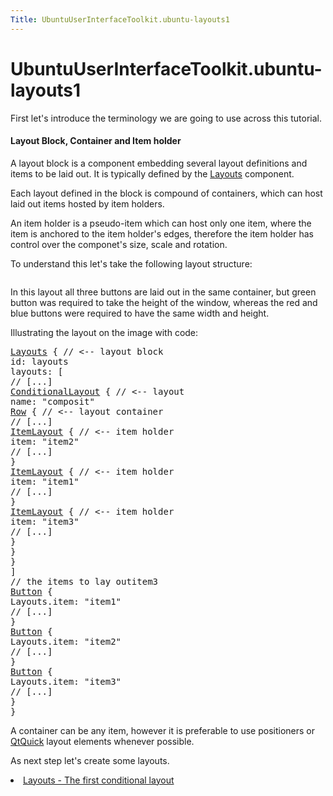 ```yaml
---
Title: UbuntuUserInterfaceToolkit.ubuntu-layouts1
---
```


# UbuntuUserInterfaceToolkit.ubuntu-layouts1

<span class="subtitle"></span>
<!-- $$$ubuntu-layouts1.html-description -->
<p>First let's introduce the terminology we are going to use across this tutorial.</p>
<h4 >Layout Block, Container and Item holder</h4>
<p>A layout block is a component embedding several layout definitions and items to be laid out. It is typically defined by the <a href="Ubuntu.Layouts.Layouts.md">Layouts</a> component.</p>
<p>Each layout defined in the block is compound of containers, which can host laid out items hosted by item holders.</p>
<p>An item holder is a pseudo-item which can host only one item, where the item is anchored to the item holder's edges, therefore the item holder has control over the componet's size, scale and rotation.</p>
<p>To understand this let's take the following layout structure:</p>
<p class="centerAlign"><img src="../../../../media/sample-layout.png" alt="" /></p><p>In this layout all three buttons are laid out in the same container, but green button was required to take the height of the window, whereas the red and blue buttons were required to have the same width and height.</p>
<p>Illustrating the layout on the image with code:</p>
<pre class="qml"><span class="type"><a href="Ubuntu.Layouts.Layouts.md">Layouts</a></span> { <span class="comment">// &lt;-- layout block</span>
<span class="name">id</span>: <span class="name">layouts</span>
<span class="name">layouts</span>: [
<span class="comment">// [...]</span>
<span class="type"><a href="Ubuntu.Layouts.ConditionalLayout.md">ConditionalLayout</a></span> { <span class="comment">// &lt;-- layout</span>
<span class="name">name</span>: <span class="string">&quot;composit&quot;</span>
<span class="type"><a href="../sdk-15.04/QtQuick.Row.md">Row</a></span> { <span class="comment">// &lt;-- layout container</span>
<span class="comment">// [...]</span>
<span class="type"><a href="Ubuntu.Layouts.ItemLayout.md">ItemLayout</a></span> { <span class="comment">// &lt;-- item holder</span>
<span class="name">item</span>: <span class="string">&quot;item2&quot;</span>
<span class="comment">// [...]</span>
}
<span class="type"><a href="Ubuntu.Layouts.ItemLayout.md">ItemLayout</a></span> { <span class="comment">// &lt;-- item holder</span>
<span class="name">item</span>: <span class="string">&quot;item1&quot;</span>
<span class="comment">// [...]</span>
}
<span class="type"><a href="Ubuntu.Layouts.ItemLayout.md">ItemLayout</a></span> { <span class="comment">// &lt;-- item holder</span>
<span class="name">item</span>: <span class="string">&quot;item3&quot;</span>
<span class="comment">// [...]</span>
}
}
}
]
<span class="comment">// the items to lay outitem3</span>
<span class="type"><a href="Ubuntu.Components.Button.md">Button</a></span> {
<span class="name">Layouts</span>.item: <span class="string">&quot;item1&quot;</span>
<span class="comment">// [...]</span>
}
<span class="type"><a href="Ubuntu.Components.Button.md">Button</a></span> {
<span class="name">Layouts</span>.item: <span class="string">&quot;item2&quot;</span>
<span class="comment">// [...]</span>
}
<span class="type"><a href="Ubuntu.Components.Button.md">Button</a></span> {
<span class="name">Layouts</span>.item: <span class="string">&quot;item3&quot;</span>
<span class="comment">// [...]</span>
}
}</pre>
<p>A container can be any item, however it is preferable to use positioners or <a href="http://doc.qt.io/qt-5/qtquick-qmlmodule.html">QtQuick</a> layout elements whenever possible.</p>
<p>As next step let's create some layouts.</p>
<!-- @@@ubuntu-layouts1.html -->
<p class="naviNextPrevious footerNavi">
<li><a class="nextPage" href="UbuntuUserInterfaceToolkit.ubuntu-layouts2.md">Layouts - The first conditional layout</a></li>
</p>
